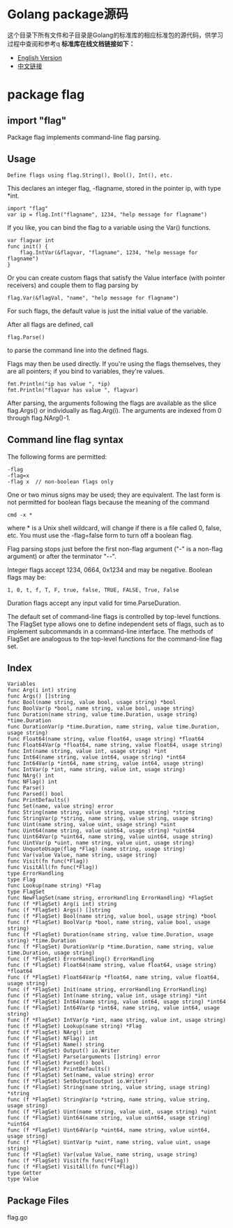 # Golang package源码
这个目录下所有文件和子目录是Golang的标准库的相应标准包的源代码，供学习过程中查阅和参考q 
**标准库在线文档链接如下：**  
- [English Version](https://godoc.org/)
- [中文链接](http://docscn.studygolang.com/pkg/)
  
# package flag
## import "flag"

Package flag implements command-line flag parsing.

## Usage
```
Define flags using flag.String(), Bool(), Int(), etc.
```
This declares an integer flag, -flagname, stored in the pointer ip, with type *int.
```
import "flag"
var ip = flag.Int("flagname", 1234, "help message for flagname")
```
If you like, you can bind the flag to a variable using the Var() functions.

```
var flagvar int
func init() {
	flag.IntVar(&flagvar, "flagname", 1234, "help message for flagname")
}
```
Or you can create custom flags that satisfy the Value interface (with pointer receivers) and couple them to flag parsing by

```
flag.Var(&flagVal, "name", "help message for flagname")
```
For such flags, the default value is just the initial value of the variable.

After all flags are defined, call
```
flag.Parse()
```
to parse the command line into the defined flags.

Flags may then be used directly. If you're using the flags themselves, they are all pointers; if you bind to variables, they're values.

```
fmt.Println("ip has value ", *ip)
fmt.Println("flagvar has value ", flagvar)
```
After parsing, the arguments following the flags are available as the slice flag.Args() or individually as flag.Arg(i). The arguments are indexed from 0 through flag.NArg()-1.

## Command line flag syntax

The following forms are permitted:
```
-flag
-flag=x
-flag x  // non-boolean flags only
```
One or two minus signs may be used; they are equivalent. The last form is not permitted for boolean flags because the meaning of the command

```
cmd -x *
```
where * is a Unix shell wildcard, will change if there is a file called 0, false, etc. You must use the -flag=false form to turn off a boolean flag.

Flag parsing stops just before the first non-flag argument ("-" is a non-flag argument) or after the terminator "--".

Integer flags accept 1234, 0664, 0x1234 and may be negative. Boolean flags may be:

```
1, 0, t, f, T, F, true, false, TRUE, FALSE, True, False
```
Duration flags accept any input valid for time.ParseDuration.

The default set of command-line flags is controlled by top-level functions. The FlagSet type allows one to define independent sets of flags, such as to implement subcommands in a command-line interface. The methods of FlagSet are analogous to the top-level functions for the command-line flag set.

## Index
```
Variables
func Arg(i int) string
func Args() []string
func Bool(name string, value bool, usage string) *bool
func BoolVar(p *bool, name string, value bool, usage string)
func Duration(name string, value time.Duration, usage string) *time.Duration
func DurationVar(p *time.Duration, name string, value time.Duration, usage string)
func Float64(name string, value float64, usage string) *float64
func Float64Var(p *float64, name string, value float64, usage string)
func Int(name string, value int, usage string) *int
func Int64(name string, value int64, usage string) *int64
func Int64Var(p *int64, name string, value int64, usage string)
func IntVar(p *int, name string, value int, usage string)
func NArg() int
func NFlag() int
func Parse()
func Parsed() bool
func PrintDefaults()
func Set(name, value string) error
func String(name string, value string, usage string) *string
func StringVar(p *string, name string, value string, usage string)
func Uint(name string, value uint, usage string) *uint
func Uint64(name string, value uint64, usage string) *uint64
func Uint64Var(p *uint64, name string, value uint64, usage string)
func UintVar(p *uint, name string, value uint, usage string)
func UnquoteUsage(flag *Flag) (name string, usage string)
func Var(value Value, name string, usage string)
func Visit(fn func(*Flag))
func VisitAll(fn func(*Flag))
type ErrorHandling
type Flag
func Lookup(name string) *Flag
type FlagSet
func NewFlagSet(name string, errorHandling ErrorHandling) *FlagSet
func (f *FlagSet) Arg(i int) string
func (f *FlagSet) Args() []string
func (f *FlagSet) Bool(name string, value bool, usage string) *bool
func (f *FlagSet) BoolVar(p *bool, name string, value bool, usage string)
func (f *FlagSet) Duration(name string, value time.Duration, usage string) *time.Duration
func (f *FlagSet) DurationVar(p *time.Duration, name string, value time.Duration, usage string)
func (f *FlagSet) ErrorHandling() ErrorHandling
func (f *FlagSet) Float64(name string, value float64, usage string) *float64
func (f *FlagSet) Float64Var(p *float64, name string, value float64, usage string)
func (f *FlagSet) Init(name string, errorHandling ErrorHandling)
func (f *FlagSet) Int(name string, value int, usage string) *int
func (f *FlagSet) Int64(name string, value int64, usage string) *int64
func (f *FlagSet) Int64Var(p *int64, name string, value int64, usage string)
func (f *FlagSet) IntVar(p *int, name string, value int, usage string)
func (f *FlagSet) Lookup(name string) *Flag
func (f *FlagSet) NArg() int
func (f *FlagSet) NFlag() int
func (f *FlagSet) Name() string
func (f *FlagSet) Output() io.Writer
func (f *FlagSet) Parse(arguments []string) error
func (f *FlagSet) Parsed() bool
func (f *FlagSet) PrintDefaults()
func (f *FlagSet) Set(name, value string) error
func (f *FlagSet) SetOutput(output io.Writer)
func (f *FlagSet) String(name string, value string, usage string) *string
func (f *FlagSet) StringVar(p *string, name string, value string, usage string)
func (f *FlagSet) Uint(name string, value uint, usage string) *uint
func (f *FlagSet) Uint64(name string, value uint64, usage string) *uint64
func (f *FlagSet) Uint64Var(p *uint64, name string, value uint64, usage string)
func (f *FlagSet) UintVar(p *uint, name string, value uint, usage string)
func (f *FlagSet) Var(value Value, name string, usage string)
func (f *FlagSet) Visit(fn func(*Flag))
func (f *FlagSet) VisitAll(fn func(*Flag))
type Getter
type Value
```
## Package Files

flag.go

